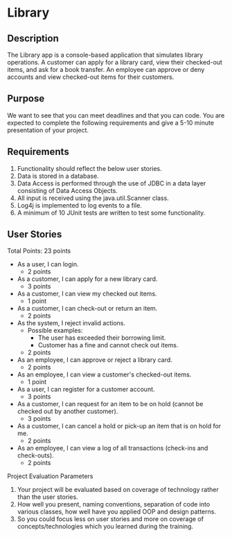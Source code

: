 # Library

## Description

   The Library app is a console-based application that simulates library operations. A customer can apply for a library card, view their checked-out items, and ask for a book transfer. An employee can approve or deny accounts and view checked-out items for their customers.
	
## Purpose

   We want to see that you can meet deadlines and that you can code. You are expected to complete the following requirements and give a 5-10 minute presentation of your project.

## Requirements
1. Functionality should reflect the below user stories.
2. Data is stored in a database.
3. Data Access is performed through the use of JDBC in a data layer consisting of Data Access Objects.
4. All input is received using the java.util.Scanner class.
5. Log4j is implemented to log events to a file.
6. A minimum of 10 JUnit tests are written to test some functionality.


## User Stories
Total Points: 23 points

* As a user, I can login.
	* 2 points
* As a customer, I can apply for a new library card.
	* 3 points
* As a customer, I can view my checked out items.
	* 1 point
* As a customer, I can check-out or return an item.
	* 2 points
* As the system, I reject invalid actions.
	* Possible examples:
		* The user has exceeded their borrowing limit.
		* Customer has a fine and cannot check out items.
	* 2 points
* As an employee, I can approve or reject a library card.
	* 2 points
* As an employee, I can view a customer's checked-out items.
	* 1 point
* As a user, I can register for a customer account.
	* 3 points
* As a customer, I can request for an item to be on hold (cannot be checked out by another customer).
	* 3 points
* As a customer, I can cancel a hold or pick-up an item that is on hold for me.
	* 2 points
* As an employee, I can view a log of all transactions (check-ins and check-outs).
	* 2 points

Project Evaluation Parameters
1) Your project will be evaluated based on coverage of technology rather than the user stories.
2) How well you present, naming conventions, separation of code into various classes, how well have you applied OOP and design patterns.
3) So you could focus less on user stories and more on coverage of concepts/technologies which you learned during the training.

